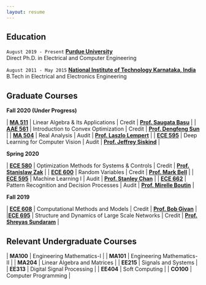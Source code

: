 ```yaml
---
layout: resume
---
```


## Education

`August 2019 - Present`
[__Purdue University__](https://www.purdue.edu/)
<br/>Direct Ph.D. in Electrical and Computer Engineering

`August 2011 - May 2015`
[__National Institute of Technology Karnataka, India__](https://www.nitk.ac.in/)
<br/>B.Tech in Electrical and Electronics Engineering


## Graduate Courses

**Fall 2020 (Under Progress)**

| [**MA 511**](https://www.math.purdue.edu/academic/courses/coursepage?subject=MA&course=51100) | Linear Algebra & Its Applications | Credit | [**Prof. Saugata Basu**](https://www.math.purdue.edu/~sbasu/) |
| [**AAE 561**](https://catalog.purdue.edu/preview_course_nopop.php?catoid=9&coid=89885) | Introduction to Convex Optimization | Credit | [**Prof. Dengfeng Sun**](https://web.ics.purdue.edu/~dsun/) |
| [**MA 504**](https://www.math.purdue.edu/academic/courses/coursepage?subject=MA&course=50400) | Real Analysis | Audit | [**Prof. Laszlo Lempert**](https://www.math.purdue.edu/~lempert/) |
| [**ECE 595**](https://engineering.purdue.edu/ece595cv/) | Deep Learning for Computer Vision | Audit | [**Prof. Jeffrey Siskind**](https://engineering.purdue.edu/~qobi/) |


**Spring 2020**

| [**ECE 580**](https://engineering.purdue.edu/ECE/Academics/Graduates/Undergraduates/UGO/CourseInfo/courseInfo?courseid=643&show=true&type=grad) | Optimization Methods for Systems & Controls | Credit | [**Prof. Stanislaw Zak**](https://engineering.purdue.edu/ECE/People/ptProfile?resource_id=3272) |
| [**ECE 600**](https://engineering.purdue.edu/ECE/Academics/Undergraduates/UGO/pdf/UGO/Policies/UGO/CourseInfo/courseInfo?courseid=145&show=true&type=grad) | Random Variables | Credit | [**Prof. Mark Bell**](https://engineering.purdue.edu/ECE/People/ptPeopleListing?group_id=2571&resource_id=3137) |
| [**ECE 595**](https://engineering.purdue.edu/ECE/Academics/Undergraduates/UGO/pdf/UGO/Policies/UGO/CourseInfo/courseInfo?courseid=739&show=true&type=undergrad) | Machine Learning I | Audit | [**Prof. Stanley Chan**](https://engineering.purdue.edu/ECE/People?resource_id=111901&group_id=2571) |
| [**ECE 662**](https://engineering.purdue.edu/ECE/Academics/Undergraduates/UGO/CourseInfo/courseInfo?courseid=190&show=true&type=grad) | Pattern Recognition and Decision Processes | Audit | [**Prof. Mirelle Boutin**](https://engineering.purdue.edu/ECE/People/ptPeopleListing?group_id=2571&resource_id=3165) |



**Fall 2019**

| [**ECE 608**](https://engineering.purdue.edu/ECE/Academics/Undergraduates/UGO/CourseInfo/courseInfo?courseid=149.0&show=true&type=grad) | Computational Methods and Models | Credit | [**Prof. Bob Givan**](https://engineering.purdue.edu/ECE/People/ptPeopleListing?group_id=2571&resource_id=3234) |
|[**ECE 695**](https://engineering.purdue.edu/ECE/Academics/Undergraduates/UGO/CourseInfo/courseInfo?courseid=643&show=true&type=grad) | Structure and Dynamics of Large Scale Networks | Credit | [**Prof. Shreyas Sundaram**](https://www.cerias.purdue.edu/site/people/faculty/view/1638) |

## Relevant Undergraduate Courses

| **MA100** | Engineering Mathematics-I |
| **MA101** | Engineering Mathematics-II |
| **MA204** | Linear Algebra and Matrices |
| **EE215** | Signals and Systems |
| **EE313** | Digital Signal Processing |
| **EE404** | Soft Computing |
| **CO100** | Computer Programming |
